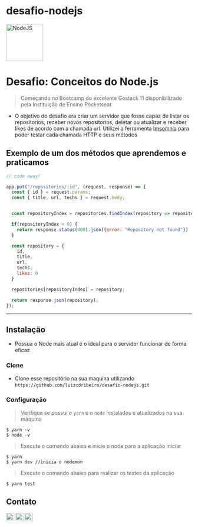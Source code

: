 # desafio-nodejs

<img src="https://d2eip9sf3oo6c2.cloudfront.net/tags/images/000/000/256/full/nodejslogo.png" title="NodeJS" alt="NodeJS" width="100" align="center">


# Desafio: Conceitos do Node.js

> Começando no Bootcamp do excelente Gostack 11 disponibilizado pela Instituição de Ensino Rocketseat

- O objetivo do desafio era criar um servidor que fosse capaz de listar os repositorios, receber novos repositorios, deletar ou atualizar e receber likes de acordo com a chamada url. Utilizei a ferramenta <a href="https://insomnia.rest/"> Imsomnia</a> para poder testar cada chamada HTTP e seus métodos


## Exemplo de um dos métodos que aprendemos e praticamos

```javascript
// code away!

app.put("/repositories/:id", (request, response) => {
  const { id } = request.params;
  const { title, url, techs } = request.body;


  const repositoryIndex = repositories.findIndex(repository => repository.id === id)

  if(repositoryIndex < 0) {
    return response.status(400).json({error: "Repository not found"})
  }

  const repository = {
    id,
    title,
    url,
    techs,
    likes: 0
  }

  repositories[repositoryIndex] = repository;

  return response.json(repository);
});
```

---

## Instalação

- Possua o Node mais atual é o ideal para o servidor funcionar de forma eficaz

### Clone

- Clone esse repositório na sua maquina utilizando `https://github.com/luizcdribeiro/desafio-nodejs.git`

### Configuração

> Verifique se possui o `yarn` e o `node` instalados e atualizados na sua máquina

```shell
$ yarn -v
$ node -v
```

> Execute o comando abaixo e inicie o node para a aplicação iniciar

```shell
$ yarn
$ yarn dev //inicia o nodemon
```
> Execute o comando abaixo para realizar os testes da aplicação

```shell
$ yarn test
```

## Contato

<a href="https://twitter.com/luizjuniordant1">
  <img align="left" alt="Ajay's Twitter" width="22px" src="https://cdn.jsdelivr.net/npm/simple-icons@v3/icons/twitter.svg" />
</a>
<a href="https://www.linkedin.com/in/luiz-carlos-dantas-ribeiro-junior-7422b9124/">
  <img align="left" alt="Ajay's Linkdein" width="22px" src="https://cdn.jsdelivr.net/npm/simple-icons@v3/icons/linkedin.svg" />
</a>
<a href="https://github.com/luizcdribeiro">
  <img align="left" alt="Ajay's Github" width="22px" src="https://cdn.jsdelivr.net/npm/simple-icons@v3/icons/github.svg" />
</a>
